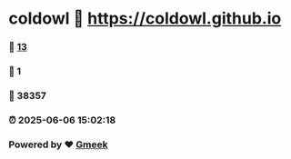 # coldowl :link: https://coldowl.github.io 
### :page_facing_up: [13](https://coldowl.github.io/tag.html) 
### :speech_balloon: 1 
### :hibiscus: 38357 
### :alarm_clock: 2025-06-06 15:02:18 
### Powered by :heart: [Gmeek](https://github.com/Meekdai/Gmeek)
